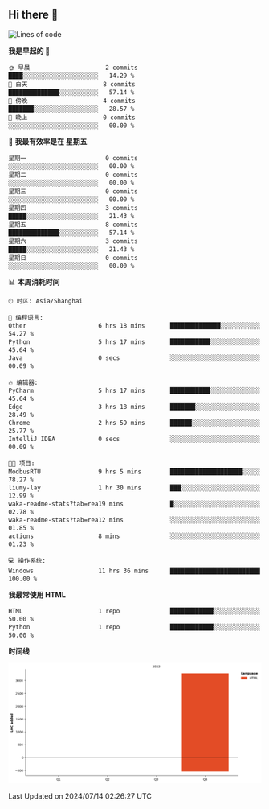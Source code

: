 ## Hi there 👋

<!--
**liumy-lay/liumy-lay** is a ✨ _special_ ✨ repository because its `README.md` (this file) appears on your GitHub profile.

Here are some ideas to get you started:

- 🔭 I’m currently working on ...
- 🌱 I’m currently learning ...
- 👯 I’m looking to collaborate on ...
- 🤔 I’m looking for help with ...
- 💬 Ask me about ...
- 📫 How to reach me: ...
- 😄 Pronouns: ...
- ⚡ Fun fact: ...
-->

<!--START_SECTION:waka-->
![Lines of code](https://img.shields.io/badge/%E4%BB%8E%E3%80%8CHello%20World%E3%80%8D%E8%B5%B7%E6%88%91%E5%B7%B2%E7%BB%8F%E5%86%99%E4%BA%86-3.3%20thousand%20%E8%A1%8C%E4%BB%A3%E7%A0%81-blue)

**我是早起的 🐤** 

```text
🌞 早晨                     2 commits           ████░░░░░░░░░░░░░░░░░░░░░   14.29 % 
🌆 白天                     8 commits           ██████████████░░░░░░░░░░░   57.14 % 
🌃 傍晚                     4 commits           ███████░░░░░░░░░░░░░░░░░░   28.57 % 
🌙 晚上                     0 commits           ░░░░░░░░░░░░░░░░░░░░░░░░░   00.00 % 
```
📅 **我最有效率是在 星期五** 

```text
星期一                      0 commits           ░░░░░░░░░░░░░░░░░░░░░░░░░   00.00 % 
星期二                      0 commits           ░░░░░░░░░░░░░░░░░░░░░░░░░   00.00 % 
星期三                      0 commits           ░░░░░░░░░░░░░░░░░░░░░░░░░   00.00 % 
星期四                      3 commits           █████░░░░░░░░░░░░░░░░░░░░   21.43 % 
星期五                      8 commits           ██████████████░░░░░░░░░░░   57.14 % 
星期六                      3 commits           █████░░░░░░░░░░░░░░░░░░░░   21.43 % 
星期日                      0 commits           ░░░░░░░░░░░░░░░░░░░░░░░░░   00.00 % 
```


📊 **本周消耗时间** 

```text
🕑︎ 时区: Asia/Shanghai

💬 编程语言: 
Other                    6 hrs 18 mins       ██████████████░░░░░░░░░░░   54.27 % 
Python                   5 hrs 17 mins       ███████████░░░░░░░░░░░░░░   45.64 % 
Java                     0 secs              ░░░░░░░░░░░░░░░░░░░░░░░░░   00.09 % 

🔥 编辑器: 
PyCharm                  5 hrs 17 mins       ███████████░░░░░░░░░░░░░░   45.64 % 
Edge                     3 hrs 18 mins       ███████░░░░░░░░░░░░░░░░░░   28.49 % 
Chrome                   2 hrs 59 mins       ██████░░░░░░░░░░░░░░░░░░░   25.77 % 
IntelliJ IDEA            0 secs              ░░░░░░░░░░░░░░░░░░░░░░░░░   00.09 % 

🐱‍💻 项目: 
ModbusRTU                9 hrs 5 mins        ████████████████████░░░░░   78.27 % 
liumy-lay                1 hr 30 mins        ███░░░░░░░░░░░░░░░░░░░░░░   12.99 % 
waka-readme-stats?tab=rea19 mins             █░░░░░░░░░░░░░░░░░░░░░░░░   02.78 % 
waka-readme-stats?tab=rea12 mins             ░░░░░░░░░░░░░░░░░░░░░░░░░   01.85 % 
actions                  8 mins              ░░░░░░░░░░░░░░░░░░░░░░░░░   01.23 % 

💻 操作系统: 
Windows                  11 hrs 36 mins      █████████████████████████   100.00 % 
```

**我最常使用 HTML** 

```text
HTML                     1 repo              ████████████░░░░░░░░░░░░░   50.00 % 
Python                   1 repo              ████████████░░░░░░░░░░░░░   50.00 % 
```



**时间线**

![Lines of Code chart](https://raw.githubusercontent.com/liumy-lay/liumy-lay/main/assets/bar_graph.png)


 Last Updated on 2024/07/14 02:26:27 UTC
<!--END_SECTION:waka-->
